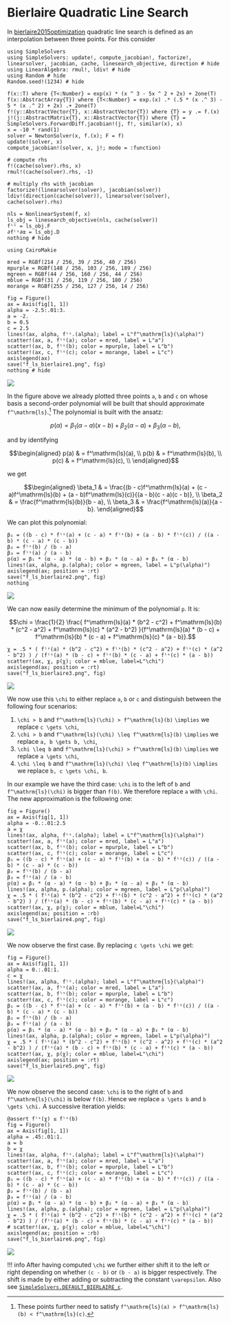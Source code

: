 # Bierlaire Quadratic Line Search

In [bierlaire2015optimization](@cite) quadratic line search is defined as an interpolation between three points. For this consider

```@example bierlaire
using SimpleSolvers
using SimpleSolvers: update!, compute_jacobian!, factorize!, linearsolver, jacobian, cache, linesearch_objective, direction # hide
using LinearAlgebra: rmul!, ldiv! # hide
using Random # hide
Random.seed!(1234) # hide

f(x::T) where {T<:Number} = exp(x) * (x ^ 3 - 5x ^ 2 + 2x) + 2one(T)
f(x::AbstractArray{T}) where {T<:Number} = exp.(x) .* (.5 * (x .^ 3) - 5 * (x .^ 2) + 2x) .+ 2one(T)
f!(y::AbstractVector{T}, x::AbstractVector{T}) where {T} = y .= f.(x)
j!(j::AbstractMatrix{T}, x::AbstractVector{T}) where {T} = SimpleSolvers.ForwardDiff.jacobian!(j, f!, similar(x), x)
x = -10 * rand(1)
solver = NewtonSolver(x, f.(x); F = f)
update!(solver, x)
compute_jacobian!(solver, x, j!; mode = :function)

# compute rhs
f!(cache(solver).rhs, x)
rmul!(cache(solver).rhs, -1)

# multiply rhs with jacobian
factorize!(linearsolver(solver), jacobian(solver))
ldiv!(direction(cache(solver)), linearsolver(solver), cache(solver).rhs)

nls = NonlinearSystem(f, x)
ls_obj = linesearch_objective(nls, cache(solver))
fˡˢ = ls_obj.F
∂fˡˢ∂α = ls_obj.D
nothing # hide
```

```@setup bierlaire
using CairoMakie

mred = RGBf(214 / 256, 39 / 256, 40 / 256)
mpurple = RGBf(148 / 256, 103 / 256, 189 / 256)
mgreen = RGBf(44 / 256, 160 / 256, 44 / 256)
mblue = RGBf(31 / 256, 119 / 256, 180 / 256)
morange = RGBf(255 / 256, 127 / 256, 14 / 256)

fig = Figure()
ax = Axis(fig[1, 1])
alpha = -2.5:.01:3.
a = -2.
b = 0.5
c = 2.5
lines!(ax, alpha, fˡˢ.(alpha); label = L"f^\mathrm{ls}(\alpha)")
scatter!(ax, a, fˡˢ(a); color = mred, label = L"a")
scatter!(ax, b, fˡˢ(b); color = mpurple, label = L"b")
scatter!(ax, c, fˡˢ(c); color = morange, label = L"c")
axislegend(ax)
save("f_ls_bierlaire1.png", fig)
nothing # hide
```

![](f_ls_bierlaire1.png)

In the figure above we already plotted three points ``a``, ``b`` and ``c`` on whose basis a second-order polynomial will be built that should approximate ``f^\mathrm{ls}``.[^1] The polynomial is built with the ansatz:

[^1]: These points further need to satisfy ``f^\mathrm{ls}(a) > f^\mathrm{ls}(b) < f^\mathrm{ls}(c)``.

```math
p(\alpha) = \beta_1(\alpha - a)(x - b) + \beta_2(\alpha - a) + \beta_3(\alpha - b),
```

and by identifying 

```math
\begin{aligned}
p(a) & = f^\mathrm{ls}(a), \\
p(b) & = f^\mathrm{ls}(b), \\
p(c) & = f^\mathrm{ls}(c), \\
\end{aligned}
```

we get

```math
\begin{aligned}
\beta_1 & = \frac{(b - c)f^\mathrm{ls}(a) + (c - a)f^\mathrm{ls}(b) + (a - b)f^\mathrm{ls}(c)}{(a - b)(c - a)(c - b)}, \\ 
\beta_2 & = \frac{f^\mathrm{ls}(b)}{b - a}, \\
\beta_3 & = \frac{f^\mathrm{ls}(a)}{a - b}.
\end{aligned}
```

We can plot this polynomial:

```@setup bierlaire
β₁ = ((b - c) * fˡˢ(a) + (c - a) * fˡˢ(b) + (a - b) * fˡˢ(c)) / ((a - b) * (c - a) * (c - b))
β₂ = fˡˢ(b) / (b - a)
β₃ = fˡˢ(a) / (a - b)
p(α) = β₁ * (α - a) * (α - b) + β₂ * (α - a) + β₃ * (α - b)
lines!(ax, alpha, p.(alpha); color = mgreen, label = L"p(\alpha)")
axislegend(ax; position = :rt)
save("f_ls_bierlaire2.png", fig)
nothing
```

![](f_ls_bierlaire2.png)

We can now easily determine the minimum of the polynomial ``p``. It is:

```math
\chi = \frac{1}{2} \frac{ f^\mathrm{ls}(a) * (b^2 - c^2) + f^\mathrm{ls}(b) * (c^2 - a^2) + f^\mathrm{ls}(c) * (a^2 - b^2) }{f^\mathrm{ls}(a) * (b - c) + f^\mathrm{ls}(b) * (c - a) + f^\mathrm{ls}(c) * (a - b)}.
```

```@setup bierlaire
χ = .5 * ( fˡˢ(a) * (b^2 - c^2) + fˡˢ(b) * (c^2 - a^2) + fˡˢ(c) * (a^2 - b^2) ) / (fˡˢ(a) * (b - c) + fˡˢ(b) * (c - a) + fˡˢ(c) * (a - b))
scatter!(ax, χ, p(χ); color = mblue, label=L"\chi")
axislegend(ax; position = :rt)
save("f_ls_bierlaire3.png", fig)
```

![](f_ls_bierlaire3.png)

We now use this ``\chi`` to either replace ``a``, ``b`` or ``c`` and distinguish between the following four scenarios:
1. ``\chi > b`` and ``f^\mathrm{ls}(\chi) > f^\mathrm{ls}(b)`` ``\implies`` we replace ``c \gets \chi``,
2. ``\chi > b`` and ``f^\mathrm{ls}(\chi) \leq f^\mathrm{ls}(b)`` ``\implies`` we replace ``a, b \gets b, \chi``,
3. ``\chi \leq b`` and ``f^\mathrm{ls}(\chi) > f^\mathrm{ls}(b)`` ``\implies`` we replace ``a \gets \chi``,
4. ``\chi \leq b`` and ``f^\mathrm{ls}(\chi) \leq f^\mathrm{ls}(b)`` ``\implies`` we replace ``b, c \gets \chi, b``.

In our example we have the third case: ``\chi`` is to the left of ``b`` and ``f^\mathrm{ls}(\chi)`` is bigger than ``f(b)``. We therefore replace ``a`` with ``\chi``. The new approximation is the following one:

```@setup bierlaire
fig = Figure()
ax = Axis(fig[1, 1])
alpha = -0.:.01:2.5
a = χ
lines!(ax, alpha, fˡˢ.(alpha); label = L"f^\mathrm{ls}(\alpha)")
scatter!(ax, a, fˡˢ(a); color = mred, label = L"a")
scatter!(ax, b, fˡˢ(b); color = mpurple, label = L"b")
scatter!(ax, c, fˡˢ(c); color = morange, label = L"c")
β₁ = ((b - c) * fˡˢ(a) + (c - a) * fˡˢ(b) + (a - b) * fˡˢ(c)) / ((a - b) * (c - a) * (c - b))
β₂ = fˡˢ(b) / (b - a)
β₃ = fˡˢ(a) / (a - b)
p(α) = β₁ * (α - a) * (α - b) + β₂ * (α - a) + β₃ * (α - b)
lines!(ax, alpha, p.(alpha); color = mgreen, label = L"p(\alpha)")
χ = .5 * ( fˡˢ(a) * (b^2 - c^2) + fˡˢ(b) * (c^2 - a^2) + fˡˢ(c) * (a^2 - b^2) ) / (fˡˢ(a) * (b - c) + fˡˢ(b) * (c - a) + fˡˢ(c) * (a - b))
scatter!(ax, χ, p(χ); color = mblue, label=L"\chi")
axislegend(ax; position = :rb)
save("f_ls_bierlaire4.png", fig)
```

![](f_ls_bierlaire4.png)

We now observe the first case. By replacing ``c \gets \chi`` we get:

```@setup bierlaire
fig = Figure()
ax = Axis(fig[1, 1])
alpha = 0.:.01:1.
c = χ
lines!(ax, alpha, fˡˢ.(alpha); label = L"f^\mathrm{ls}(\alpha)")
scatter!(ax, a, fˡˢ(a); color = mred, label = L"a")
scatter!(ax, b, fˡˢ(b); color = mpurple, label = L"b")
scatter!(ax, c, fˡˢ(c); color = morange, label = L"c")
β₁ = ((b - c) * fˡˢ(a) + (c - a) * fˡˢ(b) + (a - b) * fˡˢ(c)) / ((a - b) * (c - a) * (c - b))
β₂ = fˡˢ(b) / (b - a)
β₃ = fˡˢ(a) / (a - b)
p(α) = β₁ * (α - a) * (α - b) + β₂ * (α - a) + β₃ * (α - b)
lines!(ax, alpha, p.(alpha); color = mgreen, label = L"p(\alpha)")
χ = .5 * ( fˡˢ(a) * (b^2 - c^2) + fˡˢ(b) * (c^2 - a^2) + fˡˢ(c) * (a^2 - b^2) ) / (fˡˢ(a) * (b - c) + fˡˢ(b) * (c - a) + fˡˢ(c) * (a - b))
scatter!(ax, χ, p(χ); color = mblue, label=L"\chi")
axislegend(ax; position = :rt)
save("f_ls_bierlaire5.png", fig)
```

![](f_ls_bierlaire5.png)

We now observe the second case: ``\chi`` is to the right of ``b`` and ``f^\mathrm{ls}(\chi)`` is below ``f(b)``. Hence we replace ``a \gets b`` and ``b \gets \chi.`` A successive iteration yields:

```@setup bierlaire
@assert fˡˢ(χ) ≤ fˡˢ(b)
fig = Figure()
ax = Axis(fig[1, 1])
alpha = .45:.01:1.
a = b
b = χ
lines!(ax, alpha, fˡˢ.(alpha); label = L"f^\mathrm{ls}(\alpha)")
scatter!(ax, a, fˡˢ(a); color = mred, label = L"a")
scatter!(ax, b, fˡˢ(b); color = mpurple, label = L"b")
scatter!(ax, c, fˡˢ(c); color = morange, label = L"c")
β₁ = ((b - c) * fˡˢ(a) + (c - a) * fˡˢ(b) + (a - b) * fˡˢ(c)) / ((a - b) * (c - a) * (c - b))
β₂ = fˡˢ(b) / (b - a)
β₃ = fˡˢ(a) / (a - b)
p(α) = β₁ * (α - a) * (α - b) + β₂ * (α - a) + β₃ * (α - b)
lines!(ax, alpha, p.(alpha); color = mgreen, label = L"p(\alpha)")
χ = .5 * ( fˡˢ(a) * (b^2 - c^2) + fˡˢ(b) * (c^2 - a^2) + fˡˢ(c) * (a^2 - b^2) ) / (fˡˢ(a) * (b - c) + fˡˢ(b) * (c - a) + fˡˢ(c) * (a - b))
# scatter!(ax, χ, p(χ); color = mblue, label=L"\chi")
axislegend(ax; position = :rb)
save("f_ls_bierlaire6.png", fig)
```

![](f_ls_bierlaire6.png)

!!! info
    After having computed ``\chi`` we further either shift it to the left or right depending on whether ``(c - b)`` or ``(b - a)`` is bigger respectively. The shift is made by either adding or subtracting the constant ``\varepsilon``.
Also see [`SimpleSolvers.DEFAULT_BIERLAIRE_ε`](@ref).